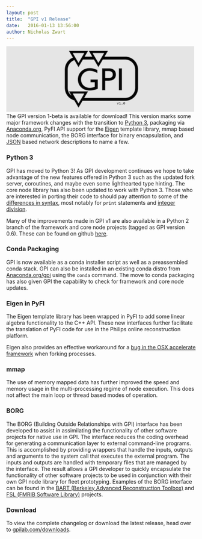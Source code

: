 ```yaml
---
layout: post
title:  "GPI v1 Release"
date:   2016-01-13 13:56:00
author: Nicholas Zwart
---
```


<span class="image featured"><img src="/images/banner_v1.jpg" alt=""></span>
The GPI version 1-beta is available for download!  This version marks some
major framework changes with the transition to <a
href="https://docs.python.org/3/" target="_blank">Python 3</a>, packaging via
<a href="http://anaconda.org" target="_blank">Anaconda.org</a>, PyFI API
support for the <a href="http://eigen.tuxfamily.org/" target="_blank">Eigen</a>
template library, mmap based node communication, the BORG interface for binary
encapsulation, and <a href="http://www.json.org/" target="_blank">JSON</a>
based network descriptions to name a few.

### Python 3
GPI has moved to Python 3! As GPI development continues we hope to take
advantage of the new features offered in Python 3 such as the updated fork
server, coroutines, and maybe even some lighthearted type hinting.  The core
node library has also been updated to work with Python 3.  Those who are
interested in porting their code to should pay attention to some of the <a
href="http://python-future.org/compatible_idioms.html"
target="_blank">differences in syntax</a>, most notably for `print` statements
and <a href="https://www.python.org/dev/peps/pep-0238/" target="_blank">integer
division</a>.

Many of the improvements made in GPI v1 are also available in a Python 2 branch
of the framework and core node projects (tagged as GPI version 0.6).  These can
be found on github <a href="https://github.com/gpilab/framework/tree/v0.6.0-rc"
target="_blank">here</a>.

### Conda Packaging
GPI is now available as a conda installer script as well as a preassembled
conda stack.  GPI can also be installed in an existing conda distro from <a
href="https://anaconda.org/GPI/packages" target="_blank">Anaconda.org/gpi</a>
using the `conda` command.  The move to conda packaging has also given GPI the
capability to check for framework and core node updates.

### Eigen in PyFI
The Eigen template library has been wrapped in PyFI to add some linear algebra
functionality to the C++ API.  These new interfaces further facilitate the
translation of PyFI code for use in the Philips online reconstruction platform.

Eigen also provides an effective workaround for a <a
href="https://github.com/obspy/obspy/wiki/Notes-on-Parallel-Processing-with-Python-and-ObsPy"
target="_blank">bug in the OSX accelerate framework</a> when forking processes.

### mmap
The use of memory mapped data has further improved the speed and memory usage
in the multi-processing regime of node execution.  This does not affect the
main loop or thread based modes of operation.

### BORG
The BORG (Building Outside Relationships with GPI) interface has been developed
to assist in assimilating the functionality of other software projects for
native use in GPI.  The interface reduces the coding overhead for generating a
communication layer to external command-line programs.  This is accomplished by
providing wrappers that handle the inputs, outputs and arguments to the system
call that executes the external program.  The inputs and outputs are handled
with temporary files that are managed by the interface.  The result allows a
GPI developer to quickly encapsulate the functionality of other software
projects to be used in conjunction with their own GPI node library for fleet
prototyping.  Examples of the BORG interface can be found in the <a
href="https://github.com/nckz/bart/tree/master/gpi" target="_blank">BART
(Berkeley Advanced Reconstruction Toolbox)</a> and <a
href="https://github.com/aganders3/gpi-neurotools" target="_blank">FSL (FMRIB
Software Library)</a> projects.

### Download
To view the complete changelog or download the latest release, head over to 
[gpilab.com/downloads](/downloads).
